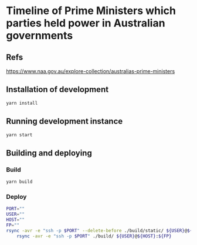 # Timeline of Prime Ministers which parties held power in Australian governments

## Refs

https://www.naa.gov.au/explore-collection/australias-prime-ministers

## Installation of development

```bash
yarn install
```

## Running development instance

```bash
yarn start
```

## Building and deploying

### Build

```bash
yarn build
```

### Deploy

```bash
PORT=""
USER=""
HOST=""
FP=""
rsync -avr -e "ssh -p $PORT" --delete-before ./build/static/ ${USER}@${HOST}:${FP} && \
    rsync -avr -e "ssh -p $PORT" ./build/ ${USER}@${HOST}:${FP}

```

